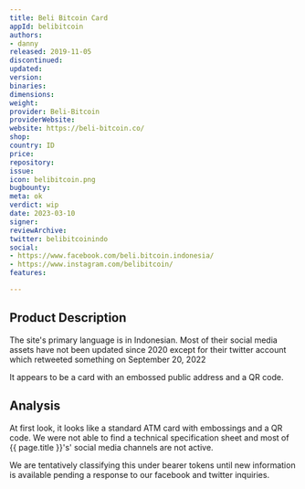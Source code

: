 ```yaml
---
title: Beli Bitcoin Card
appId: belibitcoin
authors:
- danny
released: 2019-11-05
discontinued: 
updated: 
version: 
binaries: 
dimensions: 
weight: 
provider: Beli-Bitcoin
providerWebsite: 
website: https://beli-bitcoin.co/
shop: 
country: ID
price: 
repository: 
issue: 
icon: belibitcoin.png
bugbounty: 
meta: ok
verdict: wip
date: 2023-03-10
signer: 
reviewArchive: 
twitter: belibitcoinindo
social:
- https://www.facebook.com/beli.bitcoin.indonesia/
- https://www.instagram.com/belibitcoin/
features: 

---
```


## Product Description 

The site's primary language is in Indonesian. Most of their social media assets have not been updated since 2020 except for their twitter account which retweeted something on September 20, 2022

It appears to be a card with an embossed public address and a QR code. 

## Analysis 

At first look, it looks like a standard ATM card with embossings and a QR code. We were not able to find a technical specification sheet and most of {{ page.title }}'s' social media channels are not active. 

We are tentatively classifying this under bearer tokens until new information is available pending a response to our facebook and twitter inquiries.
